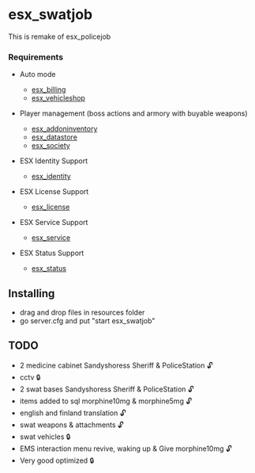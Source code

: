 # esx_swatjob
This is remake of esx_policejob

### Requirements
* Auto mode
  * [esx_billing](https://github.com/ESX-Org/esx_billing)
  * [esx_vehicleshop](https://github.com/ESX-Org/esx_vehicleshop)

* Player management (boss actions and armory with buyable weapons)
  * [esx_addoninventory](https://github.com/ESX-Org/esx_addoninventory)
  * [esx_datastore](https://github.com/ESX-Org/esx_datastore)
  * [esx_society](https://github.com/ESX-Org/esx_society)

* ESX Identity Support
  * [esx_identity](https://github.com/ESX-Org/esx_identity)

* ESX License Support
  * [esx_license](https://github.com/ESX-Org/esx_license)

* ESX Service Support
  * [esx_service](https://github.com/ESX-Org/esx_service)

* ESX Status Support
  * [esx_status](https://github.com/ESX-Org/esx_status)


## Installing
- drag and drop files in resources folder
- go server.cfg and put "start esx_swatjob"

## TODO
- 2 medicine cabinet Sandyshoress Sheriff & PoliceStation :unlock:
- cctv :lock:
- 2 swat bases Sandyshoress Sheriff & PoliceStation :unlock:
- items added to sql morphine10mg & morphine5mg :unlock:
- english and finland translation :unlock:
- swat weapons & attachments :unlock:
- swat vehicles :lock:
- EMS interaction menu revive, waking up & Give morphine10mg :unlock:
- Very good optimized :lock:
